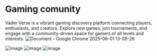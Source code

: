 # Gaming comunity
Vader Verse is a vibrant gaming discovery platform connecting players, enthusiasts, and creators. Explore new games, join tournaments, and engage with a community-driven space for gamers of all levels and interests.
![Document - Google Chrome 2025-06-01 13-09-26](https://github.com/user-attachments/assets/18f50792-4541-4f60-91d3-bbc55775d252)




![image](https://github.com/user-attachments/assets/7e7eac77-e77b-44fa-a56b-166ba88a5e3f)
![image](https://github.com/user-attachments/assets/50e6f7a4-cd79-439f-b6a5-02eff5f707b4)
![image](https://github.com/user-attachments/assets/9a33f975-2a4d-4f03-b9fd-ad13ddf0b5a4)

